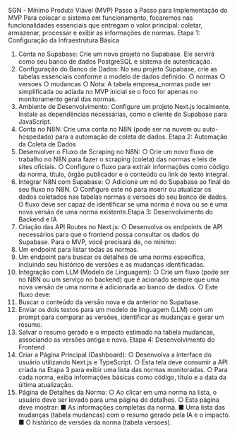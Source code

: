 SGN - Mínimo Produto Viável (MVP)
Passo a Passo para Implementação do MVP
Para colocar o sistema em funcionamento, focaremos nas funcionalidades essenciais que
entregam o valor principal: coletar, armazenar, processar e exibir as informações de normas.
Etapa 1: Configuração da Infraestrutura Básica
1. Conta no Supabase: Crie um novo projeto no Supabase. Ele servirá como seu banco
de dados PostgreSQL e sistema de autenticação.
2. Configuração do Banco de Dados: No seu projeto Supabase, crie as tabelas
essenciais conforme o modelo de dados definido:
○ normas
○ versoes
○ mudancas
○ Nota: A tabela empresa_normas pode ser simplificada ou adiada no MVP inicial
se o foco for apenas no monitoramento geral das normas.
3. Ambiente de Desenvolvimento: Configure um projeto Next.js localmente. Instale as
dependências necessárias, como o cliente do Supabase para JavaScript.
4. Conta no N8N: Crie uma conta no N8N (pode ser na nuvem ou auto-hospedado) para
a automação de coleta de dados.
Etapa 2: Automação da Coleta de Dados
1. Desenvolver o Fluxo de Scraping no N8N:
○ Crie um novo fluxo de trabalho no N8N para fazer o scraping (coleta) das
normas e leis de sites oficiais.
○ Configure o fluxo para extrair informações como código da norma, título, órgão
publicador e o conteúdo ou link do texto integral.
2. Integrar N8N com Supabase:
○ Adicione um nó do Supabase ao final do seu fluxo no N8N.
○ Configure este nó para inserir ou atualizar os dados coletados nas tabelas
normas e versoes do seu banco de dados. O fluxo deve ser capaz de identificar
se uma norma é nova ou se é uma nova versão de uma norma existente.Etapa 3: Desenvolvimento do Backend e IA
1. Criação das API Routes no Next.js:
○ Desenvolva os endpoints de API necessários para que o frontend possa
consultar os dados do Supabase. Para o MVP, você precisará de, no mínimo:
1. Um endpoint para listar todas as normas.
2. Um endpoint para buscar os detalhes de uma norma específica, incluindo
seu histórico de versões e as mudanças identificadas.
2. Integração com LLM (Modelo de Linguagem):
○ Crie um fluxo (pode ser no N8N ou um serviço no backend) que é acionado
sempre que uma nova versão de uma norma é adicionada ao banco de dados.
○ Este fluxo deve:
1. Buscar o conteúdo da versão nova e da anterior no Supabase.
2. Enviar os dois textos para um modelo de linguagem (LLM) com um
prompt para comparar as versões, identificar as mudanças e gerar um
resumo.
3. Salvar o resumo gerado e o impacto estimado na tabela
mudancas, associando as versões antiga e nova.
Etapa 4: Desenvolvimento do Frontend
1. Criar a Página Principal (Dashboard):
○ Desenvolva a interface do usuário utilizando Next.js e TypeScript.
○ Esta tela deve consumir a API criada na Etapa 3 para exibir uma lista das
normas monitoradas.
○ Para cada norma, exiba informações básicas como código, título e a data da
última atualização.
2. Página de Detalhes da Norma:
○ Ao clicar em uma norma na lista, o usuário deve ser levado para uma página de
detalhes.
○ Esta página deve mostrar:
■ As informações completas da norma.
■ Uma lista das mudanças (tabela
mudancas) com o resumo gerado pela IA e o impacto.
■ O histórico de versões da norma (tabela
versoes).